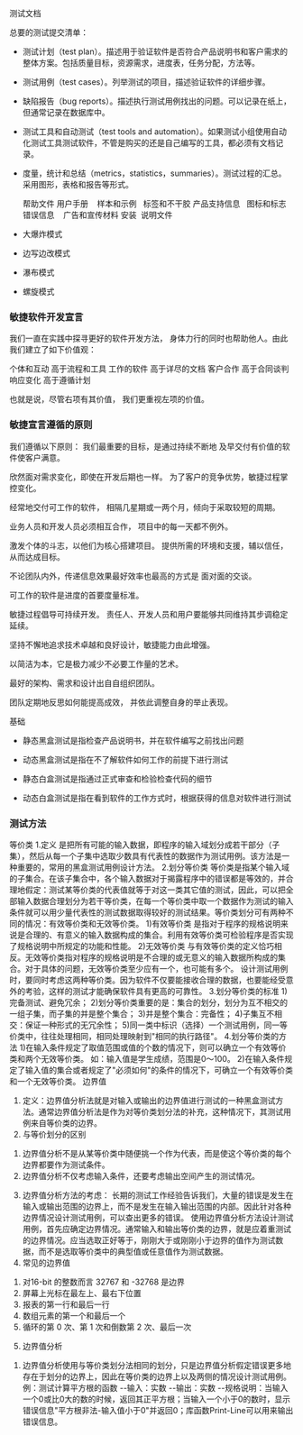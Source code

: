 


测试文档

总要的测试提交清单：
    
*  测试计划（test plan）。描述用于验证软件是否符合产品说明书和客户需求的整体方案。包括质量目标，资源需求，进度表，任务分配，方法等。
    
* 测试用例（test cases）。列举测试的项目，描述验证软件的详细步骤。
    
*  缺陷报告（bug reports）。描述执行测试用例找出的问题。可以记录在纸上，但通常记录在数据库中。
    
*  测试工具和自动测试（test tools and automation）。如果测试小组使用自动化测试工具测试软件，不管是购买的还是自己编写的工具，都必须有文档记录。
    
*  度量，统计和总结（metrics，statistics，summaries）。测试过程的汇总。采用图形，表格和报告等形式。
     


    帮助文件    用户手册    样本和示例   标签和不干胶  产品支持信息  
    图标和标志   错误信息    广告和宣传材料 安装  说明文件


   
* 大爆炸模式 
* 边写边改模式
* 瀑布模式
* 螺旋模式
   
   


### 敏捷软件开发宣言


我们一直在实践中探寻更好的软件开发方法，
身体力行的同时也帮助他人。由此我们建立了如下价值观：

个体和互动 高于流程和工具
工作的软件 高于详尽的文档
客户合作 高于合同谈判
响应变化 高于遵循计划

也就是说，尽管右项有其价值，
我们更重视左项的价值。



### 敏捷宣言遵循的原则


我们遵循以下原则：
我们最重要的目标，是通过持续不断地
及早交付有价值的软件使客户满意。

欣然面对需求变化，即使在开发后期也一样。
为了客户的竞争优势，敏捷过程掌控变化。

经常地交付可工作的软件，
相隔几星期或一两个月，倾向于采取较短的周期。

业务人员和开发人员必须相互合作，
项目中的每一天都不例外。

激发个体的斗志，以他们为核心搭建项目。
提供所需的环境和支援，辅以信任，从而达成目标。

不论团队内外，传递信息效果最好效率也最高的方式是
面对面的交谈。

可工作的软件是进度的首要度量标准。

敏捷过程倡导可持续开发。
责任人、开发人员和用户要能够共同维持其步调稳定延续。

坚持不懈地追求技术卓越和良好设计，敏捷能力由此增强。

以简洁为本，它是极力减少不必要工作量的艺术。

最好的架构、需求和设计出自自组织团队。

团队定期地反思如何能提高成效，
并依此调整自身的举止表现。



基础 

* 静态黑盒测试是指检查产品说明书，并在软件编写之前找出问题
    
* 动态黑盒测试是指在不了解软件如何工作的前提下进行测试
    
* 静态白盒测试是指通过正式审查和检验检查代码的细节
    
* 动态白盒测试是指在看到软件的工作方式时，根据获得的信息对软件进行测试




### 测试方法
等价类
1.定义
是把所有可能的输入数据，即程序的输入域划分成若干部分（子集），然后从每一个子集中选取少数具有代表性的数据作为测试用例。该方法是一种重要的，常用的黑盒测试用例设计方法。
2.划分等价类
等价类是指某个输入域的子集合。在该子集合中，各个输入数据对于揭露程序中的错误都是等效的，并合理地假定：测试某等价类的代表值就等于对这一类其它值的测试，因此，可以把全部输入数据合理划分为若干等价类，在每一个等价类中取一个数据作为测试的输入条件就可以用少量代表性的测试数据取得较好的测试结果。等价类划分可有两种不同的情况：有效等价类和无效等价类。
1)有效等价类
是指对于程序的规格说明来说是合理的、有意义的输入数据构成的集合。利用有效等价类可检验程序是否实现了规格说明中所规定的功能和性能。
2)无效等价类
与有效等价类的定义恰巧相反。无效等价类指对程序的规格说明是不合理的或无意义的输入数据所构成的集合。对于具体的问题，无效等价类至少应有一个，也可能有多个。
设计测试用例时，要同时考虑这两种等价类。因为软件不仅要能接收合理的数据，也要能经受意外的考验，这样的测试才能确保软件具有更高的可靠性。
3.划分等价类的标准
1)完备测试、避免冗余；
2)划分等价类重要的是：集合的划分，划分为互不相交的一组子集，而子集的并是整个集合；
3)并是整个集合：完备性；
4)子集互不相交：保证一种形式的无冗余性；
5)同一类中标识（选择）一个测试用例，同一等价类中，往往处理相同，相同处理映射到"相同的执行路径"。
4.划分等价类的方法
1)在输入条件规定了取值范围或值的个数的情况下，则可以确立一个有效等价类和两个无效等价类。
如：输入值是学生成绩，范围是0～100。
2)在输入条件规定了输入值的集合或者规定了"必须如何"的条件的情况下，可确立一个有效等价类和一个无效等价类。
边界值
1. 定义：边界值分析法就是对输入或输出的边界值进行测试的一种黑盒测试方法。通常边界值分析法是作为对等价类划分法的补充，这种情况下，其测试用例来自等价类的边界。
2. 与等价划分的区别
1) 边界值分析不是从某等价类中随便挑一个作为代表，而是使这个等价类的每个边界都要作为测试条件。
2) 边界值分析不仅考虑输入条件，还要考虑输出空间产生的测试情况。
3. 边界值分析方法的考虑：
长期的测试工作经验告诉我们，大量的错误是发生在输入或输出范围的边界上，而不是发生在输入输出范围的内部。因此针对各种边界情况设计测试用例，可以查出更多的错误。
使用边界值分析方法设计测试用例，首先应确定边界情况。通常输入和输出等价类的边界，就是应着重测试的边界情况。应当选取正好等于，刚刚大于或刚刚小于边界的值作为测试数据，而不是选取等价类中的典型值或任意值作为测试数据。
4. 常见的边界值
1) 对16-bit 的整数而言 32767 和 -32768 是边界
2) 屏幕上光标在最左上、最右下位置
3) 报表的第一行和最后一行
4) 数组元素的第一个和最后一个
5) 循环的第 0 次、第 1 次和倒数第 2 次、最后一次
5. 边界值分析
1) 边界值分析使用与等价类划分法相同的划分，只是边界值分析假定错误更多地存在于划分的边界上，因此在等价类的边界上以及两侧的情况设计测试用例。
例：测试计算平方根的函数
--输入：实数
--输出：实数
--规格说明：当输入一个0或比0大的数的时候，返回其正平方根；当输入一个小于0的数时，显示错误信息"平方根非法-输入值小于0"并返回0；库函数Print-Line可以用来输出错误信息。

